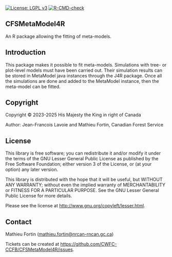 [![License: LGPL v3](https://img.shields.io/badge/License-LGPL%20v3-blue.svg)](https://www.gnu.org/licenses/lgpl-3.0) [![R-CMD-check](https://github.com/CWFC-CCFB/CFSMetaModel4R/actions/workflows/R-CMD-check.yaml/badge.svg)](https://github.com/CWFC-CCFB/CFSMetaModel4R/actions/workflows/R-CMD-check.yaml)

## CFSMetaModel4R 

An R package allowing the fitting of meta-models.

## Introduction

This package makes it possible to fit meta-models. Simulations with tree- or plot-level models must have been carried out. 
Their simulation results can be stored in MetaModel java instances through the J4R package. Once all the simulations are done
and added to the MetaModel instance, then the meta-model can be fitted.

## Copyright

Copyright &copy; 2023-2025 His Majesty the King in right of Canada

Author: Jean-Francois Lavoie and Mathieu Fortin, Canadian Forest Service

## License

This library is free software; you can redistribute it and/or
modify it under the terms of the GNU Lesser General Public
License as published by the Free Software Foundation; either
version 3 of the License, or (at your option) any later version.

This library is distributed with the hope that it will be useful,
but WITHOUT ANY WARRANTY; without even the implied
warranty of MERCHANTABILITY or FITNESS FOR A
PARTICULAR PURPOSE. See the GNU Lesser General Public
License for more details.

Please see the license at http://www.gnu.org/copyleft/lesser.html.

## Contact

Mathieu Fortin (mathieu.fortin@nrcan-rncan.gc.ca)

Tickets can be created at https://github.com/CWFC-CCFB/CFSMetaModel4R/issues.